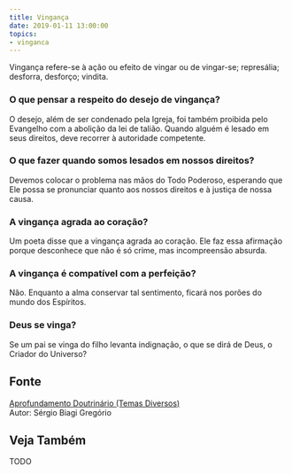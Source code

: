 ```yaml
---
title: Vingança
date: 2019-01-11 13:00:00
topics: 
- vinganca
---
```


Vingança refere-se à ação ou efeito de vingar ou de vingar-se; represália;
desforra, desforço; vindita.

### O que pensar a respeito do desejo de vingança?
O desejo, além de ser condenado pela Igreja, foi também proibida pelo
Evangelho com a abolição da lei de talião. Quando alguém é lesado em
seus direitos, deve recorrer à autoridade competente.

### O que fazer quando somos lesados em nossos direitos?
Devemos colocar o problema nas mãos do Todo Poderoso, esperando que Ele
possa se pronunciar quanto aos nossos direitos e à justiça de nossa
causa.

### A vingança agrada ao coração?
Um poeta disse que a vingança agrada ao coração. Ele faz essa afirmação
porque desconhece que não é só crime, mas incompreensão absurda.

### A vingança é compatível com a perfeição?
Não. Enquanto a alma conservar tal sentimento, ficará nos porões do
mundo dos Espíritos.

### Deus se vinga?
Se um pai se vinga do filho levanta indignação, o que se dirá de Deus, o
Criador do Universo?

## Fonte
[Aprofundamento Doutrinário (Temas Diversos)](https://sites.google.com/view/aprofundamentodoutrinario/justiça-e-vingança)  
Autor: Sérgio Biagi Gregório

## Veja Também
TODO


